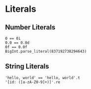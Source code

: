 # Literals

## Number Literals

    0 == 0i
    0.0 == 0.0d 
    0f == 0.0f
    BigInt.parse_literal(837192738294643)

## String Literals

    'hello, world' == 'hello, world'.t
    '[id: ([a-zA-Z0-9]+)]'.re






